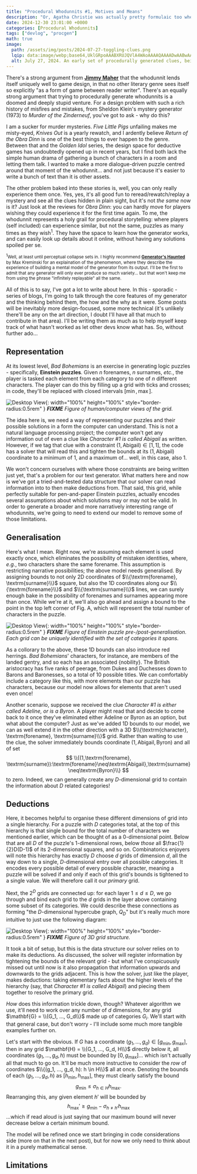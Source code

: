 ```yaml
---
title: "Procedural Whodunnits #1, Motives and Means"
description: "Or, Agatha Christie was actually pretty formulaic too when you think about it."
date: 2024-12-30 23:01:00 +0000
categories: [Procedural Whodunnits]
tags: ["devlog", "procgen"]
math: true
image:
  path: /assets/img/posts/2024-07-27-toggling-clues.png
  lqip: data:image/webp;base64,UklGRpoAAABXRUJQVlA4WAoAAAAQAAAADwAABwAAQUxQSDIAAAARL0AmbZurmr57yyIiqE8oiG0bejIYEQTgqiDA9vqnsUSI6H+oAERp2HZ65qP/VIAWAFZQOCBCAAAA8AEAnQEqEAAIAAVAfCWkAALp8sF8rgRgAP7o9FDvMCkMde9PK7euH5M1m6VWoDXf2FkP3BqV0ZYbO6NA/VFIAAAA
  alt: July 27, 2024. An early set of procedurally generated clues, being used to fill in an Einstein puzzle.
---
```


There's a strong argument from [**Jimmy Maher**](https://www.filfre.net/2013/02/free-fall-part-2-murder-on-the-zinderneuf/) that the whodunnit lends itself uniquely well to game design, in that no other literary genre sees itself so explicitly "as a form of game between reader writer". There's an equally strong argument that trying to procedurally generate whodunnits is a doomed and deeply stupid venture. For a design problem with such a rich history of misfires and mistakes, from Sheldon Klein's mystery generator (1973) to *Murder of the Zinderneuf*, you've got to ask - why do this?

I am a sucker for murder mysteries. *Five Little Pigs* unfailing makes me misty-eyed, *Knives Out* is a yearly rewatch, and I ardently believe *Return of the Obra Dinn* is one of the best things to ever happen to the genre. Between that and the *Golden Idol* series, the design space for deductive games has undoubtedly opened up in recent years, but I find both lack the simple human drama of gathering a bunch of characters in a room and letting them talk. I wanted to make a more dialogue-driven puzzle centred around that moment of the whodunnit... and not just because it's easier to write a bunch of text than it is other assets.

The other problem baked into these stories is, well, you can only really experience them once. Yes, yes, it's all good fun to reread/rewatch/replay a mystery and see all the clues hidden in plain sight, but it's not *the same* now is it? Just look at the reviews for *Obra Dinn*: you can hardly move for players wishing they could experience it for the first time again. To me, the whodunnit represents a holy grail for procedural storytelling: where players (self included) can experience similar, but not the same, puzzles as many times as they wish<sup>1</sup>. They have the space to learn how the generator works, and can easily look up details about it online, without having any solutions spoiled per se.

<p style="line-height:1.25"><sup><sup>1</sup>Well, at least until perceptual collapse sets in. I highly recommend <a href="https://pcgworkshop.com/archive/kreminski2023generator.pdf"><strong>Generator's Haunted</strong></a> by Max Kreminski for an explaination of the phenomenon, where they describe the experience of building a mental model of the generator from its output. I'll be the first to admit that any generator will only ever produce so much variety... but that won't keep me from using the phrase "infinitely replayable" all the same.</sup></p>

All of this is to say, I've got a lot to write about here. In this - sporadic - series of blogs, I'm going to talk through the core features of my generator and the thinking behind them, the how and the why as it were. Some posts will be inevitably more design-focused, some more technical (it's unlikely there'll be any on the art direction, I doubt I'll have all that much to contribute in that area). I'll be writing them as much as to help myself keep track of what hasn't worked as let other devs know what has. So, without further ado...

## Representation

At its lowest level, *Bad Bohemians* is an exercise in generating logic puzzles - specifically, **Einstein puzzles**. Given $n$ forenames, $n$ surnames, *etc.*, the player is tasked each element from each category to one of $n$ different characters. The player can do this by filling up a grid with ticks and crosses; in code, they'll be replaced with closed intervals $[\min,\max]$.

![Desktop View](/assets/img/posts/2024-07-27-toggling-clues.png){: width="100%" height="100%" style="border-radius:0.5rem" }
_<b>FIXME</b> Figure of human/computer views of the grid._

The idea here is, we need a way of representing our puzzles and their possible solutions in a form the computer can understand. This is not a natural language processing project; the computer won't get any information out of even a clue like *Character #1 is called Abigail* as written. However, if we tag that clue with a constraint $(1, \textrm{Abigail}) \in [1,1],$ the code has a solver that will read this and tighten the bounds at its $(1, \textrm{Abigail})$ coordinate to a minimum of $1$, and a maximum of... well, in this case, also $1.$

We won't concern ourselves with where those constraints are being written just yet, that's a problem for our text generator. What matters here and now is we've got a tried-and-tested data structure that our solver can read information into to then make deductions from. That said, this grid, while perfectly suitable for pen-and-paper Einstein puzzles, actually encodes several assumptions about which solutions may or may not be valid. In order to generate a broader and more narratively interesting range of whodunnits, we're going to need to extend our model to remove some of those limitations.

## Generalisation

Here's what I mean. Right now, we're assuming each element is used exactly once, which eliminates the possibility of mistaken identities, where, *e.g.*, two characters share the same forename. This assumption is restricting narrative possibilities; the above model needs generalised. By assigning bounds to not only 2D coordinates of $\\{\textrm{forename}, \textrm{surname}\\}$ square, but also the 1D coordinates along our $\\{\textrm{forename}\\}$ and $\\{\textrm{surname}\\}$ lines, we can surely enough bake in the possibility of forenames and surnames appearing more than once. While we're at it, we'll also go ahead and assign a bound to the point in the top left corner of Fig. A, which will represent the total number of characters in the puzzle.

![Desktop View](/assets/img/posts/2024-07-27-toggling-clues.png){: width="100%" height="100%" style="border-radius:0.5rem" }
_<b>FIXME</b> Figure of Einstein puzzle pre-/post-generalisation. Each grid can be uniquely identified with the set of categories it spans._

As a collorary to the above, these 1D bounds can also introduce red herrings. *Bad Bohemians*' characters, for instance, are members of the landed gentry, and so each has an associated $\{\textrm{nobility}\}$. The British aristocracy has five ranks of peerage, from Dukes and Duchesses down to Barons and Baronesses, so a total of 10 possible titles. We can comfortably include a category like this, with more elements than our puzzle has characters, because our model now allows for elements that aren't used even once!

<!-- FIXME: Write clue in handwriting? -->
Another scenario, suppose we received the clue *Character #1 is either called Adeline, or is a Byron*. A player might read that and decide to come back to it once they've eliminated either Adeline or Byron as an option, but what about the computer? Just as we've added 1D bounds to our model, we can as well extend it in the other direction with a 3D $\\{\textrm{character}, \textrm{forename}, \textrm{surname}\\}$ grid. Rather than waiting to use the clue, the solver immediately bounds coordinate $(1,\textrm{Abigail}, \textrm{Byron})$ and all of set
$$
\\{(1,\textrm{forename}, \textrm{surname}):\textrm{forename}\neq\textrm{Abigail},\textrm{surname}\neq\textrm{Byron}\\}
$$
to zero. Indeed, we can generally create any $D$-dimensional grid to contain the information about $D$ related categories!

## Deductions

Here, it becomes helpful to organise these different dimensions of grid into a single hierarchy. For a puzzle with $D$ categories total, at the top of this hierarchy is that single bound for the total number of characters we mentioned earlier, which can be thought of as a 0-dimensional point. Below that are all $D$ of the puzzle's 1-dimensional rows, below *those* all $\frac{1}{2}D(D-1)$ of its 2-dimensional squares, and so on. Combinatorics enjoyers will note this hierarchy has exactly $D$ choose $d$ grids of dimension $d$, all the way down to a single, $D$-dimensional entry over all possible categories. It encodes every possible detail of every possible character, meaning a puzzle will be solved if and only if each of this grid's bounds is tightened to a single value. We will therefore call it our *primary* grid.

Next, the $2^D$ grids are connected up: for each layer $1 \leq d \leq D$, we go through and bind each grid to the $d$ grids in the layer above containing some subset of its categories. We could describe these connections as forming "the $D$-dimensional hypercube graph, $Q_D$" but it's really much more intuitive to just use the following diagram:

![Desktop View](/assets/img/posts/2024-07-27-toggling-clues.png){: width="100%" height="100%" style="border-radius:0.5rem" }
_<b>FIXME</b> Figure of 3D grid structure._

It took a bit of setup, but this is the data structure our solver relies on to make its deductions. As discussed, the solver will register information by tightening the bounds of the relevant grid - but what I've conspicuously missed out until now is it also propagation that information upwards and downwards to the grids adjacent. This is how the solver, just like the player, makes deductions: taking elementary facts about the higher levels of the hierarchy (say, that *Character #1 is called Abigail*) and piecing them together to resolve the primary grid.

*How* does this information trickle down, though? Whatever algorithm we use, it'll need to work over any number of $d$ dimensions, for any grid $\mathbf{G} = \\{G_1, ..., G_d\\}$ made up of categories $G_i$. We'll start with that general case, but don't worry - I'll include some much more tangible examples further on.

Let's start with the obvious. If $G$ has a coordinate $(g_1, ..., g_d) \in [g_{\min}, g_{\max}]$, then in any grid $\mathbf{H} = \\{G_1, ..., G_d, H\\}$ directly below it, all coordinates $(g_1, ..., g_d, h)$ must be bounded by $[0, g_{\max}]$... which isn't actually all that much to go on. It'll be much more instructive to consider the *row* of coordinates $\\{(g_1, ..., g_d, h): h \in H\\}$ all at once. Denoting the bounds of each $(g_1, ..., g_d, h)$ as $[h_{\min}, h_{\max}]$, they must clearly satisfy the bound
$$
g_{\min} \leq \sigma_{h \in H} h_{\max}.
$$
Rearranging this, any given element $h'$ will be bounded by
$$
h_{\max}' \geq g_{\min} - \sigma_{h \neq h'} h_{\max}
$$
...which if read aloud is just saying that our maximum bound will never decrease below a certain minimum bound.

The model will be refined once we start bringing in code considerations side (more on that in the next post), but for now we only need to think about it in a purely mathematical sense.

## Limitations
